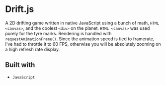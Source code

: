 # Drift.js

A 2D drifting game written in native JavaScript using a bunch of math, `HTML <canvas>`, and the coolest `<div>` on the planet. `HTML <canvas>` was used purely for the tyre marks. Rendering is handled with `requestAnimationFrame()`. Since the animation speed is tied to framerate, I've had to throttle it to 60 FPS, otherwise you will be absolutely zooming on a high refresh rate display.

## Built with

- `JavaScript`
